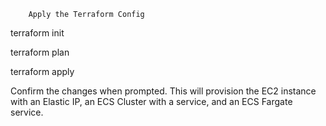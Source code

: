         Apply the Terraform Config

terraform init

terraform plan

terraform apply


Confirm the changes when prompted. This will provision the EC2 instance with an Elastic IP, an ECS Cluster with a service, and an ECS Fargate service.
